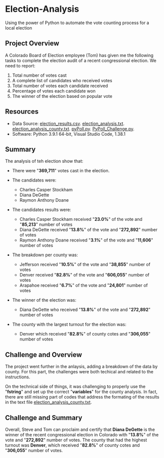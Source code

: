 # Election-Analysis
Using the power of Python to automate the vote counting process for a local election

## Project Overview
A Colorado Board of Election employee (Tom) has given me the following tasks to complete the election audit of a recent congressional election.
We need to report:
1. Total number of votes cast
2. A complete list of candidates who received votes
3. Total number of votes each candidate received
4. Percentage of votes each candidate won
5. The winner of the election based on popular vote

## Resources
- Data Source:  [election_results.csv](https://github.com/GloriaY007/Election-Analysis/blob/main/election_results.csv).
                [election_analysis.txt](https://github.com/GloriaY007/Election-Analysis/blob/main/Analysis/election_analysis.txt).
                [election_analysis_county.txt](https://github.com/GloriaY007/Election-Analysis/blob/main/Analysis/election_analysis_county.txt).
                [pyPoll.py](https://github.com/GloriaY007/Election-Analysis/blob/main/pyPoll.py).
                [PyPoll_Challenge.py](https://github.com/GloriaY007/Election-Analysis/blob/main/PyPoll_Challenge.py).
- Software: Python 3.9.1 64-bit, Visual Studio Code, 1.38.1

## Summary
The analysis of teh election show that:
- There were "**369,711**" votes cast in the election.
- The candidates were:
  - Charles Casper Stockham
  - Diana DeGette
  - Raymon Anthony Doane
  
- The candidates results were:
  - Charles Casper Stockham received "**23.0%**" of the vote and "**85,213**" number of votes
  - Diana DeGette received "**13.8%**" of the vote and "**272,892**" number of votes
  - Raymon Anthony Doane received  "**3.1%**" of the vote and "**11,606**" number of votes

- The breakdown per county was:
  - Jefferson received "**10.5%**" of the vote and "**38,855**" number of votes
  - Denver received "**82.8%**" of the vote and "**606,055**" number of votes
  - Arapahoe received  "**6.7%**" of the vote and "**24,801**" number of votes
  
- The winner of the election was:
  - Diana DeGette who received "**13.8%**" of the vote and "**272,892**" number of votes

- The county with the largest turnout for the election was:
  - Denver which received "**82.8%**" of county cotes and "**306,055**" number of votes
  
 ## Challenge and Overview
The project went further in the anlaysis, adding a breakdown of the data by county. For this part, the challenges were both techical and related to the instructions.
  
On the technical side of things, it was challenging to properly use the "**fstring**" and set up the correct "**variables**" for the county analysis. In fact, there are still missing part of codes that address the formating of the results in the text file [election_analysis_county.txt](https://github.com/GloriaY007/Election-Analysis/blob/main/Analysis/election_analysis_county.txt).
  
 ## Challenge and Summary
 Overall, Steve and Tom can proclaim and certify that **Diana DeGette** is the winner of the recent congressional election in Colorado with "**13.8%**" of the vote and "**272,892**" number of votes. The county that had the highest turnout was **Denver**, which received "**82.8%**" of county cotes and "**306,055**" number of votes.

